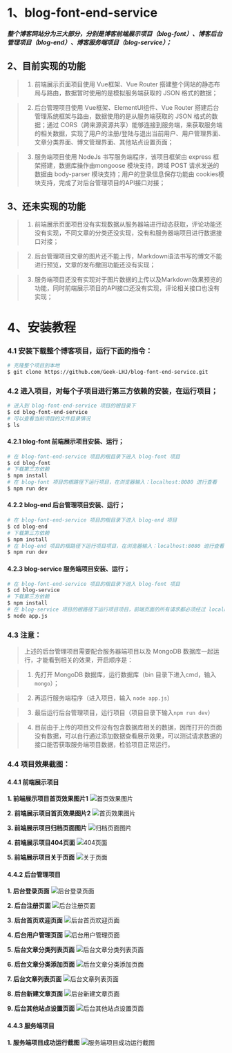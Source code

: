 # 1、blog-font-end-service

##### 整个博客网站分为三大部分，分别是博客前端展示项目（blog-font）、博客后台管理项目（blog-end）、博客服务端项目（blog-service）；

## 2、目前实现的功能

> 1. 前端展示页面项目使用 Vue框架、Vue Router 搭建整个网站的静态布局与路由，数据暂时使用的是模拟服务端获取的 JSON 格式的数据；

> 2. 后台管理项目使用 Vue框架、ElementUI组件、Vue Router 搭建后台管理系统框架与路由，数据使用的是从服务端获取的 JSON 格式的数据；通过 CORS（跨来源资源共享）能够连接到服务端，来获取服务端的相关数据，实现了用户的注册/登陆与退出当前用户、用户管理界面、文章分类界面、博文管理界面、其他站点设置页面；

> 3. 服务端项目使用 NodeJs 书写服务端程序，该项目框架由 express 框架搭建，数据库操作由mongoose 模块支持，跨域 POST 请求发送的数据由 body-parser 模块支持；用户的登录信息保存功能由 cookies模块支持，完成了对后台管理项目的API接口对接；

## 3、还未实现的功能

> 1. 前端展示页面项目没有实现数据从服务器端进行动态获取，评论功能还没有实现，不同文章的分类还没实现，没有和服务器端项目进行数据接口对接；

> 2. 后台管理项目文章的图片还不能上传，Markdown语法书写的博文不能进行预览，文章的发布撤回功能还没有实现；

> 3. 服务端项目还没有实现对于图片数据的上传以及Markdown效果预览的功能，同时前端展示项目的API接口还没有实现，评论相关接口也没有实现；

# 4、安装教程

### 4.1 安装下载整个博客项目，运行下面的指令：

```bash
# 克隆整个项目到本地
$ git clone https://github.com/Geek-LHJ/blog-font-end-service.git
```
### 4.2 进入项目，对每个子项目进行第三方依赖的安装，在运行项目；

```bash
# 进入到 blog-font-end-service 项目的根目录下
$ cd blog-font-end-service
# 可以查看当前项目的文件目录情况
$ ls
```

#### 4.2.1 blog-font 前端展示项目安装、运行；

```bash
# 在 blog-font-end-service 项目的根目录下进入 blog-font 项目
$ cd blog-font
# 下载第三方依赖
$ npm install
# 在 blog-font 项目的根路径下运行项目，在浏览器输入：localhost:8080 进行查看
$ npm run dev
```

#### 4.2.2 blog-end 后台管理项目安装、运行；

```bash
# 在 blog-font-end-service 项目的根目录下进入 blog-end 项目
$ cd blog-end
# 下载第三方依赖
$ npm install
# 在 blog-end 项目的根路径下运行项目项目，在浏览器输入：localhost:8080 进行查看
$ npm run dev
```

#### 4.2.3 blog-service 服务端项目安装、运行；

```bash
# 在 blog-font-end-service 项目的根目录下进入 blog-font 项目
$ cd blog-service
# 下载第三方依赖
$ npm install
# 在 blog-service 项目的根路径下运行项目项目，前端页面的所有请求都必须经过 localhost:8000 端口，我们可以通过 postman 测试进测试行查看
$ node app.js
```
### 4.3 注意：

> 上述的后台管理项目需要配合服务器端项目以及 MongoDB 数据库一起运行，才能看到相关的效果，开启顺序是：

> 1. 先打开 MongoDB 数据库，运行数据库（bin 目录下进入cmd，输入 `mongo`）；

> 2. 再运行服务端程序（进入项目，输入 `node app.js`）

> 3. 最后运行后台管理项目，运行项目（项目目录下输入`npm run dev`）

> 4. 目前由于上传的项目文件没有包含数据库相关的数据，因而打开的页面没有数据，可以自行通过添加数据查看展示效果，可以测试请求数据的接口能否获取服务端项目数据，检验项目正常运行。

### 4.4 项目效果截图：

#### 4.4.1 前端展示项目
**1. 前端展示项目首页效果图片1**
![首页效果图片](./PrintScreenImage/首页1.png)

**2. 前端展示项目首页效果图片2**
![首页效果图片](./PrintScreenImage/首页2.png)

**3. 前端展示项目归档页面图片**
![归档页面图片](./PrintScreenImage/归档页面.png)

**4. 前端展示项目404页面**
![404页面](./PrintScreenImage/404页面.png)

**5. 前端展示项目关于页面**
![关于页面](./PrintScreenImage/关于页面.png)

#### 4.4.2 后台管理项目

**1. 后台登录页面**
![后台登录页面](./PrintScreenImage/后台登录页面.png)

**2. 后台注册页面**
![后台注册页面](./PrintScreenImage/后台注册页面.png)

**3. 后台首页欢迎页面**
![后台首页欢迎页面](./PrintScreenImage/后台首页欢迎页面.png)

**4. 后台用户管理页面**
![后台用户管理页面](./PrintScreenImage/后台用户管理页面.png)

**5. 后台文章分类列表页面**
![后台文章分类列表页面](./PrintScreenImage/后台文章分类列表页面.png)

**6. 后台文章分类添加页面**
![后台文章分类添加页面](./PrintScreenImage/后台文章分类添加页面.png)

**7. 后台文章列表页面**
![后台文章列表页面](./PrintScreenImage/后台文章列表页面.png)

**8. 后台新建文章页面**
![后台新建文章页面](./PrintScreenImage/后台新建文章页面.png)

**9. 后台其他站点设置页面**
![后台其他站点设置页面](./PrintScreenImage/后台其他站点设置页面.png)

#### 4.4.3 服务端项目

**1. 服务端项目成功运行截图**
![服务端项目成功运行截图](./PrintScreenImage/服务端项目成功运行截图.png)